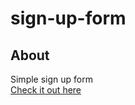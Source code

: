# sign-up-form

## About
Simple sign up form
<br>
[Check it out here](https://rafaelcestti.github.io/sign-up-form/)